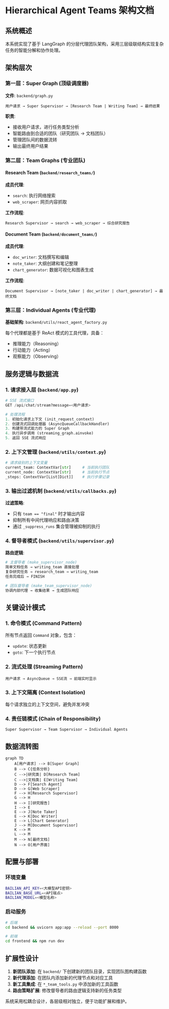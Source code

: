 # Hierarchical Agent Teams 架构文档

## 系统概述

本系统实现了基于 LangGraph 的分层代理团队架构，采用三层级联结构实现复杂任务的智能分解和协作处理。

## 架构层次

### 第一层：Super Graph (顶级调度器)
**文件**: `backend/graph.py`

```
用户请求 → Super Supervisor → [Research Team | Writing Team] → 最终结果
```

**职责**:
- 接收用户请求，进行任务类型分析
- 智能路由到合适的团队（研究团队 → 文档团队）
- 管理团队间的数据流转
- 输出最终用户结果

### 第二层：Team Graphs (专业团队)

#### Research Team (`backend/research_teams/`)
**成员代理**:
- `search`: 执行网络搜索
- `web_scraper`: 网页内容抓取

**工作流程**:
```
Research Supervisor → search → web_scraper → 综合研究报告
```

#### Document Team (`backend/document_teams/`)
**成员代理**:
- `doc_writer`: 文档撰写和编辑
- `note_taker`: 大纲创建和笔记整理
- `chart_generator`: 数据可视化和图表生成

**工作流程**:
```
Document Supervisor → [note_taker | doc_writer | chart_generator] → 最终文档
```

### 第三层：Individual Agents (专业代理)
**基础架构**: `backend/utils/react_agent_factory.py`

每个代理都是基于 ReAct 模式的工具代理，具备：
- 推理能力（Reasoning）
- 行动能力（Acting） 
- 观察能力（Observing）

## 服务逻辑与数据流

### 1. 请求接入层 (`backend/app.py`)

```python
# SSE 流式接口
GET /api/chat/stream?message=<用户请求>

# 处理流程
1. 初始化请求上下文 (init_request_context)
2. 创建流式回调处理器 (AsyncQueueCallbackHandler)
3. 构建带流式能力的 Super Graph
4. 执行异步调用 (streaming_graph.ainvoke)
5. 返回 SSE 流式响应
```

### 2. 上下文管理 (`backend/utils/context.py`)

```python
# 请求级别的上下文变量
current_team: ContextVar[str]     # 当前执行团队
current_node: ContextVar[str]     # 当前执行节点  
_steps: ContextVar[List[Dict]]    # 执行步骤记录
```

### 3. 输出过滤机制 (`backend/utils/callbacks.py`)

**过滤策略**:
- 只有 `team == "final"` 时才输出内容
- 抑制所有中间代理响应和路由决策
- 通过 `_suppress_runs` 集合管理被抑制的执行

### 4. 督导者模式 (`backend/utils/supervisor.py`)

**路由逻辑**:
```python
# 主督导者 (make_supervisor_node)
简单文档任务 → writing_team 直接处理
复杂研究任务 → research_team → writing_team
任务完成后 → FINISH

# 团队督导者 (make_team_supervisor_node)  
协调内部代理 → 收集结果 → 生成团队响应
```

## 关键设计模式

### 1. 命令模式 (Command Pattern)
所有节点返回 `Command` 对象，包含：
- `update`: 状态更新
- `goto`: 下一个执行节点

### 2. 流式处理 (Streaming Pattern)
```
用户请求 → AsyncQueue → SSE流 → 前端实时显示
```

### 3. 上下文隔离 (Context Isolation)
每个请求独立的上下文空间，避免并发冲突

### 4. 责任链模式 (Chain of Responsibility)
```
Super Supervisor → Team Supervisor → Individual Agents
```

## 数据流转图

```mermaid
graph TD
    A[用户请求] --> B[Super Graph]
    B --> C{任务分析}
    C -->|研究类| D[Research Team]
    C -->|文档类| E[Writing Team]
    D --> F[Search Agent]
    D --> G[Web Scraper]
    F --> H[Research Supervisor]
    G --> H
    H --> I[研究报告]
    I --> E
    E --> J[Note Taker]
    E --> K[Doc Writer] 
    E --> L[Chart Generator]
    J --> M[Document Supervisor]
    K --> M
    L --> M
    M --> N[最终文档]
    N --> O[用户界面]
```

## 配置与部署

### 环境变量
```bash
BAILIAN_API_KEY=<大模型API密钥>
BAILIAN_BASE_URL=<API端点>
BAILIAN_MODEL=<模型名称>
```

### 启动服务
```bash
# 后端
cd backend && uvicorn app:app --reload --port 8000

# 前端  
cd frontend && npm run dev
```

## 扩展性设计

1. **新团队添加**: 在 `backend/` 下创建新的团队目录，实现团队图构建函数
2. **新代理添加**: 在团队内添加新的代理节点和对应工具
3. **新工具集成**: 在 `*_team_tools.py` 中添加新的工具函数
4. **路由策略扩展**: 修改督导者的路由逻辑支持新的任务类型

系统采用松耦合设计，各层级相对独立，便于功能扩展和维护。